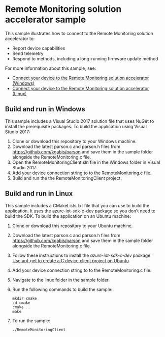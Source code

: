 # Remote Monitoring solution accelerator sample

This sample illustrates how to connect to the Remote Monitoring solution accelerator to:

- Report device capabilities
- Send telemetry
- Respond to methods, including a long-running firmware update method

For more information about this sample, see:

- [Connect your device to the Remote Monitoring solution accelerator (Windows)](https://docs.microsoft.com/azure/iot-accelerators/iot-accelerators-connecting-devices)
- [Connect your device to the Remote Monitoring solution accelerator (Linux)](https://docs.microsoft.com/azure/iot-accelerators/iot-accelerators-connecting-devices-linux)

## Build and run in Windows

This sample includes a Visual Studio 2017 solution file that uses NuGet to install the prerequisite packages. To build the application using Visual Studio 2017:

1. Clone or download this repository to your Windows machine.
1. Download the latest parson.c and parson.h files from https://github.com/kgabis/parson and save them in the sample folder alongside the RemoteMonitoring.c file.
1. Open the RemoteMonitoringClient.sln file in the Windows folder in Visual Studio 2017.
1. Add your device connection string to to the RemoteMonitoring.c file.
1. Build and run the the RemoteMonitoringClient project.

## Build and run in Linux

This sample includes a CMakeLists.txt file that you can use to build the application. It uses the azure-iot-sdk-c-dev package so you don't need to build the SDK. To build the application on an Ubuntu machine:

1. Clone or download this repository to your Ubuntu machine.
1. Download the latest parson.c and parson.h files from https://github.com/kgabis/parson and save them in the sample folder alongside the RemoteMonitoring.c file.
1. Follow these instructions to install the *azure-iot-sdk-c-dev* package: [Use apt-get to create a C device client project on Ubuntu](../../../doc/ubuntu_apt-get_sample_setup.md).
1. Add your device connection string to to the RemoteMonitoring.c file.
1. Navigate to the linux folder in the sample folder.
1. Run the following commands to build the sample:

    ```
    mkdir cmake
    cd cmake
    cmake ..
    make
    ```
1. To run the sample:

    ```bash
    ./RemoteMonitoringClient
    ```